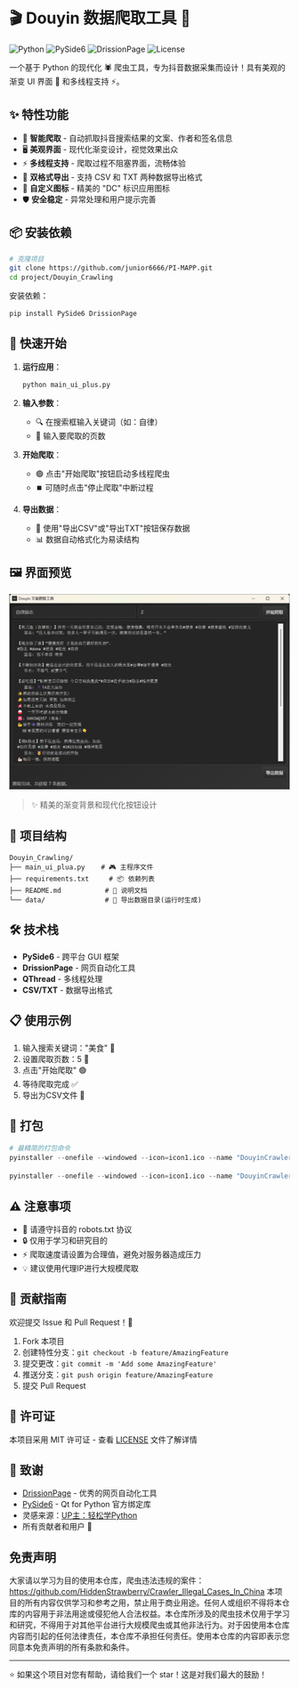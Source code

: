 # 🎬 Douyin 数据爬取工具 🚀

![Python](https://img.shields.io/badge/Python-3.8%2B-blue?style=for-the-badge&logo=python)
![PySide6](https://img.shields.io/badge/PySide6-GUI%20Framework-green?style=for-the-badge&logo=qt)
![DrissionPage](https://img.shields.io/badge/DrissionPage-Web%20Automation-orange?style=for-the-badge)
![License](https://img.shields.io/badge/License-MIT-yellow?style=for-the-badge)

一个基于 Python 的现代化 🕷️ 爬虫工具，专为抖音数据采集而设计！具有美观的渐变 UI 界面 🎨 和多线程支持 ⚡。

## ✨ 特性功能

- 🎯 **智能爬取** - 自动抓取抖音搜索结果的文案、作者和签名信息
- 🖥️ **美观界面** - 现代化渐变设计，视觉效果出众
- ⚡ **多线程支持** - 爬取过程不阻塞界面，流畅体验
- 💾 **双格式导出** - 支持 CSV 和 TXT 两种数据导出格式
- 🎨 **自定义图标** - 精美的 "DC" 标识应用图标
- 🛡️ **安全稳定** - 异常处理和用户提示完善

## 📦 安装依赖

```bash
# 克隆项目
git clone https://github.com/junior6666/PI-MAPP.git
cd project/Douyin_Crawling

```

安装依赖：

```bash
pip install PySide6 DrissionPage
```

## 🚀 快速开始

1. **运行应用**：
   ```bash
   python main_ui_plus.py
   ```

2. **输入参数**：
   - 🔍 在搜索框输入关键词（如：自律）
   - 📄 输入要爬取的页数

3. **开始爬取**：
   - 🟢 点击"开始爬取"按钮启动多线程爬虫
   - ⏹️ 可随时点击"停止爬取"中断过程

4. **导出数据**：
   - 💾 使用"导出CSV"或"导出TXT"按钮保存数据
   - 📊 数据自动格式化为易读结构

## 🖼️ 界面预览
![wechat_2025-08-26_164011_277.png](ui_img/wechat_2025-08-26_164011_277.png)
> ✨ 精美的渐变背景和现代化按钮设计

## 📁 项目结构

```
Douyin_Crawling/
├── main_ui_plua.py    # 🎮 主程序文件
├── requirements.txt     # 📦 依赖列表
├── README.md           # 📖 说明文档
└── data/               # 💾 导出数据目录(运行时生成)
```

## 🛠️ 技术栈

- **PySide6** - 跨平台 GUI 框架
- **DrissionPage** - 网页自动化工具
- **QThread** - 多线程处理
- **CSV/TXT** - 数据导出格式

## 📋 使用示例

1. 输入搜索关键词："美食" 🍜
2. 设置爬取页数：5 📄
3. 点击"开始爬取" 🟢
4. 等待爬取完成 ✅
5. 导出为CSV文件 💾
## 📁 打包
```python
# 最精简的打包命令
pyinstaller --onefile --windowed --icon=icon1.ico --name "DouyinCrawler" --clean --hidden-import PySide6.QtXml --exclude-module tkinter --exclude-module matplotlib main_ui_plus.py

pyinstaller --onefile --windowed --icon=icon1.ico --name "DouyinCrawler2.0" --clean --hidden-import PySide6.QtXml --exclude-module tkinter --exclude-module matplotlib best_main_ui.py

```
## ⚠️ 注意事项

- 🚨 请遵守抖音的 robots.txt 协议
- 🔒 仅用于学习和研究目的
- ⚡ 爬取速度请设置为合理值，避免对服务器造成压力
- 💡 建议使用代理IP进行大规模爬取

## 🤝 贡献指南

欢迎提交 Issue 和 Pull Request！🎉

1. Fork 本项目
2. 创建特性分支：`git checkout -b feature/AmazingFeature`
3. 提交更改：`git commit -m 'Add some AmazingFeature'`
4. 推送分支：`git push origin feature/AmazingFeature`
5. 提交 Pull Request

## 📄 许可证

本项目采用 MIT 许可证 - 查看 [LICENSE](LICENSE) 文件了解详情

## 🙏 致谢

- [DrissionPage](https://github.com/g1879/DrissionPage) - 优秀的网页自动化工具
- [PySide6](https://www.qt.io/qt-for-python) - Qt for Python 官方绑定库
- 灵感来源：[UP主：轻松学Python](https://www.bilibili.com/video/BV1tH4y1c7Ca?spm_id_from=333.788.videopod.episodes&vd_source=ea444bcb59e16e58cfdca990f3514384&p=4)
- 所有贡献者和用户 🎊

## 免责声明
大家请以学习为目的使用本仓库，爬虫违法违规的案件：https://github.com/HiddenStrawberry/Crawler_Illegal_Cases_In_China
本项目的所有内容仅供学习和参考之用，禁止用于商业用途。任何人或组织不得将本仓库的内容用于非法用途或侵犯他人合法权益。本仓库所涉及的爬虫技术仅用于学习和研究，不得用于对其他平台进行大规模爬虫或其他非法行为。对于因使用本仓库内容而引起的任何法律责任，本仓库不承担任何责任。使用本仓库的内容即表示您同意本免责声明的所有条款和条件。

---

⭐ 如果这个项目对您有帮助，请给我们一个 star！这是对我们最大的鼓励！